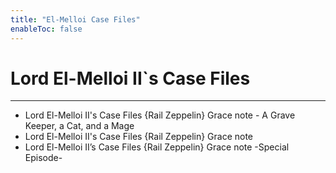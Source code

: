 ```yaml
---
title: "El-Melloi Case Files"
enableToc: false
---
```

# Lord El-Melloi II\`s Case Files
***

- Lord El-Melloi II's Case Files {Rail Zeppelin} Grace note - A Grave Keeper, a Cat, and a Mage
- Lord El-Melloi II's Case Files {Rail Zeppelin} Grace note
- Lord El-Melloi II’s Case Files {Rail Zeppelin} Grace note -Special Episode-